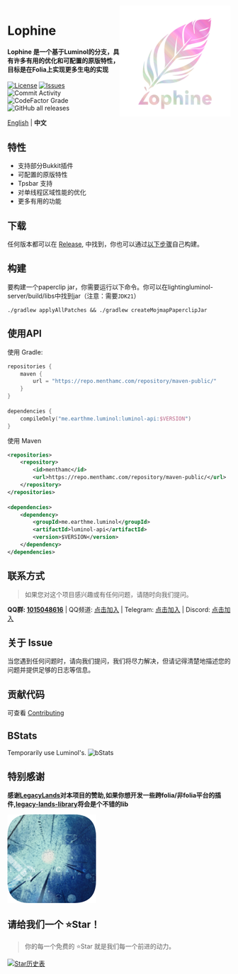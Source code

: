 <img src="public/image/lophine/lophine3.png" alt="Logo" align="right" width="250">

# Lophine

<h4>Lophine 是一个基于Luminol的分支，具有许多有用的优化和可配置的原版特性，目标是在Folia上实现更多生电的实现</h4>

[![License](https://img.shields.io/github/license/LuminolMC/Lophine?style=flat-square)](LICENSE.md)
[![Issues](https://img.shields.io/github/issues/LuminolMC/Lophine?style=flat-square)](https://github.com/LuminolMC/Lophine/issues)
![Commit Activity](https://img.shields.io/github/commit-activity/w/LuminolMC/Lophine?style=flat-square)
![CodeFactor Grade](https://img.shields.io/codefactor/grade/github/LuminolMC/Lophine?style=flat-square)
![GitHub all releases](https://img.shields.io/github/downloads/LuminolMC/Lophine/total?style=flat-square)

[English](./README_EN.md) | **中文**

## 特性
 - 支持部分Bukkit插件
 - 可配置的原版特性
 - Tpsbar 支持
 - 对单线程区域性能的优化
 - 更多有用的功能

## 下载
任何版本都可以在 [Release](https://github.com/LuminolMC/LightingLuminol/releases), 中找到，你也可以通过[以下步骤](./README.md#构建)自己构建。

## 构建
要构建一个paperclip jar，你需要运行以下命令。你可以在lightingluminol-server/build/libs中找到jar（注意：需要`JDK21`）
 ```shell
./gradlew applyAllPatches && ./gradlew createMojmapPaperclipJar
```
## 使用API
使用 Gradle:

```kotlin
repositories {
    maven {
        url = "https://repo.menthamc.com/repository/maven-public/"
    }
}

dependencies {
    compileOnly("me.earthme.luminol:luminol-api:$VERSION")
}
 ```

使用 Maven

```xml
<repositories>
    <repository>
        <id>menthamc</id>
        <url>https://repo.menthamc.com/repository/maven-public/</url>
    </repository>
</repositories>

<dependencies>
    <dependency>
        <groupId>me.earthme.luminol</groupId>
        <artifactId>luminol-api</artifactId>
        <version>$VERSION</version>
    </dependency>
</dependencies>
```

## 联系方式
> 如果您对这个项目感兴趣或有任何问题，请随时向我们提问。

**QQ群: [1015048616](http://qm.qq.com/cgi-bin/qm/qr?_wv=1027&k=QML5kIVsniPi1PlZvnjHQT_02EHsZ5Jc&authKey=%2FTCJsZC7JFQ9sxAroPCKuYnlV57Z5fyqp36ewXZk3Sn4iJ9p4MB1JKdc%2FFcX3HOM&noverify=0&group_code=1015048616)** | QQ频道: [点击加入](https://pd.qq.com/s/eq9krf9j) | Telegram: [点击加入](https://t.me/LuminolMinecraft) | Discord: [点击加入](https://discord.gg/Qd7m3V6eDx)


## 关于 Issue
当您遇到任何问题时，请向我们提问，我们将尽力解决，但请记得清楚地描述您的问题并提供足够的日志等信息。

## 贡献代码
可查看 [Contributing](./docs/CONTRIBUTING.md)

## BStats
Temporarily use Luminol's.
![bStats](https://bstats.org/signatures/server-implementation/Luminol.svg "bStats")

## 特别感谢
<b>感谢[LegacyLands](https://github.com/LegacyLands)对本项目的赞助,如果你想开发一些跨folia/非folia平台的插件,[legacy-lands-library](https://github.com/LegacyLands/legacy-lands-library/)将会是个不错的lib</b>

![legacy-lands-logo](public/image/legacy-lands-logo.png)

## 请给我们一个 ⭐Star！
> 你的每一个免费的 ⭐Star 就是我们每一个前进的动力。

<a href="https://star-history.com/#LuminolMC/Luminol&LuminolMC/LightingLuminol&LuminolMC/Lophine&Date">
  <picture>
    <source media="(prefers-color-scheme: dark)" srcset="https://api.star-history.com/svg?repos=LuminolMC/Luminol%2CLuminolMC/LightingLuminol%2CLuminolMC/Lophine&type=Date&theme=dark" />
    <source media="(prefers-color-scheme: light)" srcset="https://api.star-history.com/svg?repos=LuminolMC/Luminol%2CLuminolMC/LightingLuminol%2CLuminolMC/Lophine&type=Date" />
    <img alt="Star历史表" src="https://api.star-history.com/svg?repos=LuminolMC/Luminol%2CLuminolMC/LightingLuminol%2CLuminolMC/Lophine&type=Date" />
  </picture>
</a>
